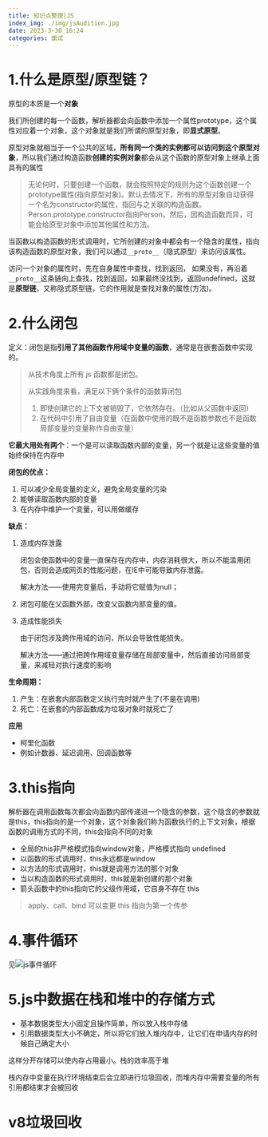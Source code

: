 ```yaml
---
title: 知识点整理|JS
index_img: ./img/jsAudition.jpg
date: 2023-3-30 16:24
categories: 面试
---
```


# 1.什么是原型/原型链？

原型的本质是一个**对象**

我们所创建的每一个函数，解析器都会向函数中添加一个属性prototype，这个属性对应着一个对象，这个对象就是我们所谓的原型对象，即**显式原型**。

原型对象就相当于一个公共的区域，**所有同一个类的实例都可以访问到这个原型对象**，所以我们通过构造函数**创建的实例对象**都会从这个函数的原型对象上继承上面具有的属性

> 无论何时，只要创建一个函数，就会按照特定的规则为这个函数创建一个prototype属性(指向原型对象)。默认去情况下，所有的原型对象自动获得一个名为constructor的属性，指回与之关联的构造函数。Person.prototype.constructor指向Person。然后，因构造函数而异，可能会给原型对象中添加其他属性和方法。

当函数以构造函数的形式调用时，它所创建的对象中都会有一个隐含的属性，指向该构造函数的原型对象，我们可以通过`__proto__`（隐式原型）来访问该属性。

访问一个对象的属性时，先在自身属性中查找，找到返回， 如果没有，再沿着`__proto__`这条链向上查找，找到返回，如果最终没找到，返回undefined，这就是**原型链**，又称隐式原型链，它的作用就是查找对象的属性(方法)。

# 2.什么闭包

定义：闭包是指**引用了其他函数作用域中变量的函数**，通常是在嵌套函数中实现的。

> 从技术角度上所有 js 函数都是闭包。
>
> 从实践角度来看，满足以下俩个条件的函数算闭包
>
> 1. 即使创建它的上下文被销毁了，它依然存在。（比如从父函数中返回）
> 2. 在代码中引用了自由变量（在函数中使用的既不是函数参数也不是函数局部变量的变量称作自由变量）

**它最大用处有两个**：一个是可以读取函数内部的变量，另一个就是让这些变量的值始终保持在内存中

**闭包的优点：**

1. 可以减少全局变量的定义，避免全局变量的污染
2. 能够读取函数内部的变量
3. 在内存中维护一个变量，可以用做缓存

**缺点：**

1. 造成内存泄露

   闭包会使函数中的变量一直保存在内存中，内存消耗很大，所以不能滥用闭包，否则会造成网页的性能问题，在IE中可能导致内存泄露。

   解决方法——使用完变量后，手动将它赋值为null；

2. 闭包可能在父函数外部，改变父函数内部变量的值。

3. 造成性能损失

   由于闭包涉及跨作用域的访问，所以会导致性能损失。

   解决方法——通过把跨作用域变量存储在局部变量中，然后直接访问局部变量，来减轻对执行速度的影响

**生命周期：**

1. 产生：在嵌套内部函数定义执行完时就产生了(不是在调用)
2. 死亡：在嵌套的内部函数成为垃圾对象时就死亡了

**应用**

- 柯里化函数
- 例如计数器、延迟调用、回调函数等

# 3.this指向

解析器在调用函数每次都会向函数内部传递进一个隐含的参数，这个隐含的参数就是this，this指向的是一个对象，这个对象我们称为函数执行的上下文对象，根据函数的调用方式的不同，this会指向不同的对象

- 全局的this非严格模式指向window对象，严格模式指向 undefined
- 以函数的形式调用时，this永远都是window
- 以方法的形式调用时，this就是调用方法的那个对象
- 当以构造函数的形式调用时，this就是新创建的那个对象
- 箭头函数中的this指向它的父级作用域，它自身不存在 this

> apply、call、bind 可以变更 this 指向为第一个传参

# 4.事件循环

见![js事件循环](https://koi85.club/2023/02/20/eventLoop/)

# 5.js中数据在栈和堆中的存储方式

- 基本数据类型大小固定且操作简单，所以放入栈中存储
- 引用数据类型大小不确定，所以将它们放入堆内存中，让它们在申请内存的时候自己确定大小

这样分开存储可以使内存占用最小。栈的效率高于堆

栈内存中变量在执行环境结束后会立即进行垃圾回收，而堆内存中需要变量的所有引用都结束才会被回收

# v8垃圾回收

